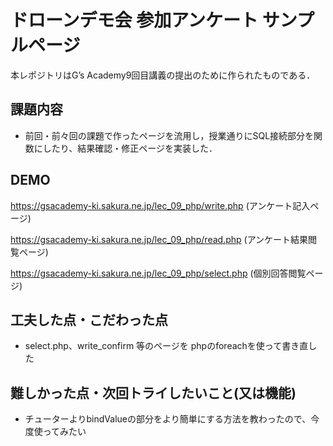 # ドローンデモ会 参加アンケート サンプルページ
本レポジトリはG’s Academy9回目講義の提出のために作られたものである．


## 課題内容
- 前回・前々回の課題で作ったページを流用し，授業通りにSQL接続部分を関数にしたり、結果確認・修正ページを実装した．

## DEMO
https://gsacademy-ki.sakura.ne.jp/lec_09_php/write.php (アンケート記入ページ)

https://gsacademy-ki.sakura.ne.jp/lec_09_php/read.php (アンケート結果閲覧ページ)

https://gsacademy-ki.sakura.ne.jp/lec_09_php/select.php (個別回答閲覧ページ)

## 工夫した点・こだわった点
- select.php、write_confirm 等のページを phpのforeachを使って書き直した

## 難しかった点・次回トライしたいこと(又は機能)
- チューターよりbindValueの部分をより簡単にする方法を教わったので、今度使ってみたい
